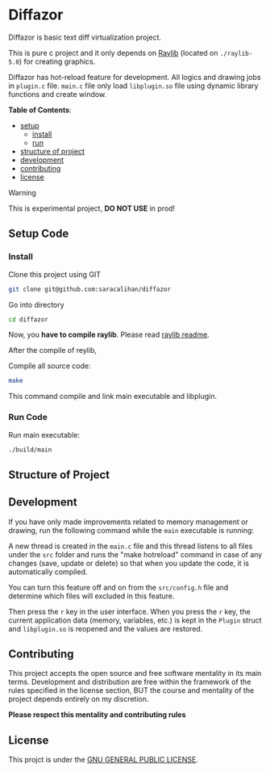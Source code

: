 # Diffazor
Diffazor is basic text diff virtualization project. 

This is pure c project and it only depends on [Raylib](https://www.raylib.com/) (located on `./raylib-5.0`) for creating graphics.

Diffazor has hot-reload feature for development. All logics and drawing jobs in
`plugin.c` file. `main.c` file only load `libplugin.so` file using dynamic library
functions and create window.

**Table of Contents**:

- [setup](#setup-code)
  - [install](#install-source-code)
  - [run](#run-code)
- [structure of project](#structure-of-project)
- [development](#development)
- [contributing](#contributing)
- [license](#license)

> [!WARNING]
> This is experimental project, **DO NOT USE** in prod!

## Setup Code

### Install
Clone this project using GIT

```bash
git clone git@github.com:saracalihan/diffazor
```

Go into directory

```bash
cd diffazor
```

Now, you **have to compile raylib**. Please read [raylib readme](./raylib-5.0/README.md).

After the compile of reylib,

Compile all source code:

```bash
make
```

This command compile and link main executable and libplugin.

### Run Code

Run main executable:
```bash
./build/main
```

## Structure of Project

## Development
If you have only made improvements related to memory management or drawing,
run the following command while the `main` executable is running:

A new thread is created in the `main.c` file and this thread listens to
all files under the `src` folder and runs the "make hotreload" command
in case of any changes (save, update or delete) so that when you update
the code, it is automatically compiled.

You can turn this feature off and on from the `src/config.h` file and
determine which files will excluded in this feature.

Then press the `r` key in the user interface. When you press the `r` key,
the current application data (memory, variables, etc.) is kept in the
`Plugin` struct and `libplugin.so` is reopened and the values are restored.

## Contributing
This project accepts the open source and free software mentality in its main terms.
Development and distribution are free within the framework of the rules specified
in the license section, BUT the course and mentality of the project depends entirely
on my discretion.

**Please respect this mentality and contributing rules**

## License
This projct is under the [GNU GENERAL PUBLIC LICENSE](./LICENSE).
